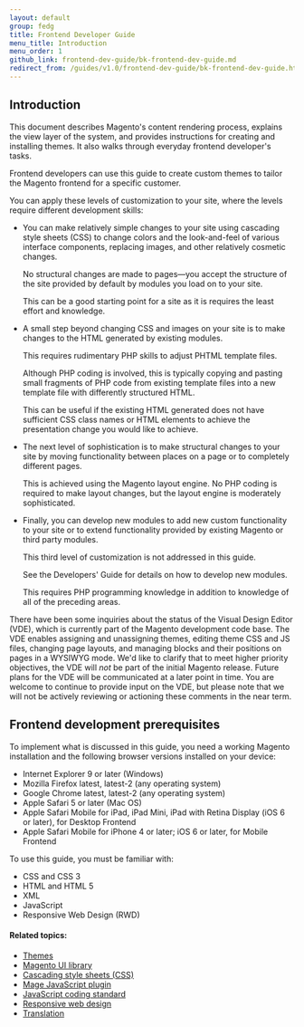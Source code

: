 ```yaml
---
layout: default
group: fedg
title: Frontend Developer Guide
menu_title: Introduction
menu_order: 1
github_link: frontend-dev-guide/bk-frontend-dev-guide.md
redirect_from: /guides/v1.0/frontend-dev-guide/bk-frontend-dev-guide.html
---
```


<h2 id="overview-introduction">Introduction</h2>
This document describes Magento's content rendering process, explains the view layer of the system, and provides instructions for creating and installing themes. It also walks through everyday frontend developer's tasks.

Frontend developers can use this guide to create custom themes to tailor the Magento frontend for a specific customer.

<p>You can apply these levels of customization to your site, where the levels require different development skills:</p>
<ul>
<li><p>You can make relatively simple changes to your site using cascading style sheets (CSS) to change colors and the look-and-feel of various interface components, replacing images, and other relatively cosmetic changes.</p>
<p>No structural changes are made to pages&mdash;you accept the structure of the site provided by default by modules you load on to your site.</p>
<p>This can be a good starting point for a site as it is requires the least effort and knowledge.</p></li>
<li><p>A small step beyond changing CSS and images on your site is to make changes to the HTML generated by existing modules.</p>
<p>This requires rudimentary PHP skills to adjust PHTML template files.</p>
<p>Although PHP coding is involved, this is typically copying and pasting small fragments of PHP code from existing template files into a new template file with differently structured HTML.</p>
<p>This can be useful if the existing HTML generated does not have sufficient CSS class names or HTML elements to achieve the presentation change you would like to achieve.</p></li>
<li><p>The next level of sophistication is to make structural changes to your site by moving functionality between places on a page or to completely different pages.</p>
<p>This is achieved using the Magento layout engine.  No PHP coding is required to make layout changes, but the layout engine is moderately sophisticated.</p></li>
<li><p>Finally, you can develop new modules to add new custom functionality to your site or to extend functionality provided by existing Magento or third party modules.</p>
<p>This third level of customization is not addressed in this guide.</p>
<p>See the Developers' Guide for details on how to develop new modules.</p>
<p>This requires PHP programming knowledge in addition to knowledge of all of the preceding areas.</p></li>
</ul>

<div class="bs-callout bs-callout-info" id="info">
<p>There have been some inquiries about the status of the Visual Design Editor (VDE), which is currently part of the Magento development code base. The VDE enables assigning and unassigning themes, editing theme CSS and JS files, changing page layouts, and managing blocks and their positions on pages in a WYSIWYG mode. We'd like to clarify that to meet higher priority objectives, the VDE will <em>not</em> be part of the initial Magento release. Future plans for the VDE will be communicated at a later point in time. You are welcome to continue to provide input on the VDE, but please note that we will not be actively reviewing or actioning these comments in the near term.</p>
</div>

<h2 id="fedg-prereqs">Frontend development prerequisites</h2>

To implement what is discussed in this guide, you need a working Magento installation and the following browser versions installed on your device:

*	Internet Explorer 9 or later (Windows)
*	Mozilla Firefox latest, latest-2 (any operating system)
*	Google Chrome latest, latest-2 (any operating system)
*	Apple Safari 5 or later (Mac OS)
*	Apple Safari Mobile for iPad, iPad Mini, iPad with Retina Display (iOS 6 or later), for Desktop Frontend
*	Apple Safari Mobile for iPhone 4 or later; iOS 6 or later, for Mobile Frontend

To use this guide, you must be familiar with:

*	CSS and CSS 3
*	HTML and HTML 5
*	XML
*	JavaScript
*	Responsive Web Design (RWD)

#### Related topics:

*	<a href="{{ site.gdeurl }}frontend-dev-guide/themes/theme-general.html">Themes</a>
*	<a href="{{ site.gdeurl }}frontend-dev-guide/css-topics/theme-ui-lib.html">Magento UI library</a>
*	<a href="{{ site.gdeurl }}frontend-dev-guide/css-topics/css-overview.html">Cascading style sheets (CSS) </a>
*	<a href="{{ site.gdeurl }}frontend-dev-guide/javascript/js-mage-plugin.html">Mage JavaScript plugin</a>
*	<a href="{{ site.gdeurl }}coding-standards/code-standard-javascript.html">JavaScript coding standard</a>
*	<a href="{{ site.gdeurl }}frontend-dev-guide/responsive-web-design/rwd_overview.html">Responsive web design</a>
*	<a href="{{ site.gdeurl }}architecture/behavior/xlate.html">Translation</a>

